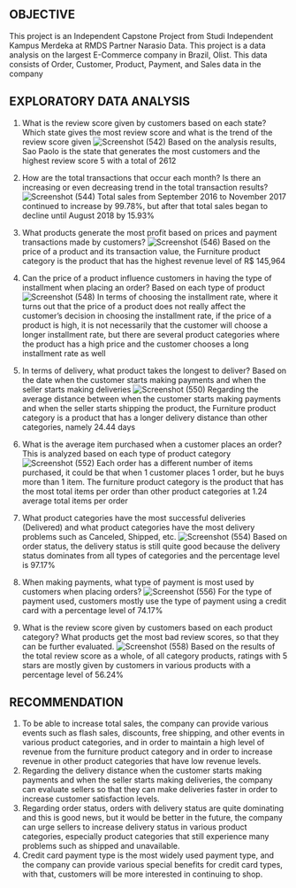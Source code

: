## OBJECTIVE
This project is an Independent Capstone Project from Studi Independent Kampus Merdeka at RMDS Partner Narasio Data. This project is a data analysis on the largest E-Commerce company in Brazil, Olist. This data consists of Order, Customer, Product, Payment, and Sales data in the company

## EXPLORATORY DATA ANALYSIS
1. What is the review score given by customers based on each state? Which state gives the most review score and what is the trend of the
   review score given
![Screenshot (542)](https://github.com/alfiansyach23/my_project/assets/127624933/d3e47075-f604-4c1d-89e9-a0fb0360e077)
Based on the analysis results, Sao Paolo is the state that generates the most customers and the highest review score 5 with a total of 2612

3. How are the total transactions that occur each month? Is there an increasing or even decreasing trend in the total transaction results?
![Screenshot (544)](https://github.com/alfiansyach23/my_project/assets/127624933/adfa9ce8-6d78-463e-8594-fb63ad5a4af7)
Total sales from September 2016 to November 2017 continued to increase by 99.78%, but after that total sales began to decline until August 2018 by 15.93%

4. What products generate the most profit based on prices and payment transactions made by customers?
![Screenshot (546)](https://github.com/alfiansyach23/my_project/assets/127624933/1e646882-ab7d-4eea-8516-8b9ce603fc36)
Based on the price of a product and its transaction value, the Furniture product category is the product that has the highest revenue level of R$ 145,964

5. Can the price of a product influence customers in having the type of installment when placing an order? Based on each type of product
![Screenshot (548)](https://github.com/alfiansyach23/my_project/assets/127624933/302ea8f7-2342-4950-b5c9-9e99147f4d74)
In terms of choosing the installment rate, where it turns out that the price of a product does not really affect the customer’s decision in choosing the installment rate, if the price of a product is high, it is not necessarily that the customer will choose a longer installment rate, but there are several product categories where the product has a high price and the customer chooses a long installment rate as well

6. In terms of delivery, what product takes the longest to deliver? Based on the date when the customer starts making payments and when
   the seller starts making deliveries
![Screenshot (550)](https://github.com/alfiansyach23/my_project/assets/127624933/dc8ae064-d092-4f9c-8186-3f9098d3af17)
Regarding the average distance between when the customer starts making payments and when the seller starts shipping the product, the Furniture product category is a product that has a longer delivery distance than other categories, namely 24.44 days

7. What is the average item purchased when a customer places an order? This is analyzed based on each type of product category
![Screenshot (552)](https://github.com/alfiansyach23/my_project/assets/127624933/1da3e1eb-d574-48e3-8ac6-055b106615eb)
Each order has a different number of items purchased, it could be that when 1 customer places 1 order, but he buys more than 1 item. The furniture product category is the product that has the most total items per order than other product categories at 1.24 average total items per order

8. What product categories have the most successful deliveries (Delivered) and what product categories have the most delivery problems
   such as Canceled, Shipped, etc.
![Screenshot (554)](https://github.com/alfiansyach23/my_project/assets/127624933/9353f5ba-3f5e-40a5-aa17-aabe08dee62d)
Based on order status, the delivery status is still quite good because the delivery status dominates from all types of categories and the
percentage level is 97.17%

9. When making payments, what type of payment is most used by customers when placing orders?
![Screenshot (556)](https://github.com/alfiansyach23/my_project/assets/127624933/29bcb814-ba29-4d07-8a9e-8474154cc2dd)
For the type of payment used, customers mostly use the type of payment using a credit card with a percentage level of 74.17%

10. What is the review score given by customers based on each product category? What products get the most bad review scores, so that
    they can be further evaluated.
![Screenshot (558)](https://github.com/alfiansyach23/my_project/assets/127624933/8e77fae9-8d6d-4969-80fc-f06baa8ff4ed)
Based on the results of the total review score as a whole, of all category products, ratings with 5 stars are mostly given by customers in various products with a percentage level of 56.24%

## RECOMMENDATION
1. To be able to increase total sales, the company can provide various events such as flash sales, discounts, free shipping, and other
   events in various product categories, and in order to maintain a high level of revenue from the furniture product category and in
   order to increase revenue in other product categories that have low revenue levels.
2. Regarding the delivery distance when the customer starts making payments and when the seller starts making deliveries, the company can
   evaluate sellers so that they can make deliveries faster in order to increase customer satisfaction levels.
3. Regarding order status, orders with delivery status are quite dominating and this is good news, but it would be better in the future,
   the company can urge sellers to increase delivery status in various product categories, especially product categories that still
   experience many problems such as shipped and unavailable.
4. Credit card payment type is the most widely used payment type, and the company can provide various special benefits for credit card
   types, with that, customers will be more interested in continuing to shop.
